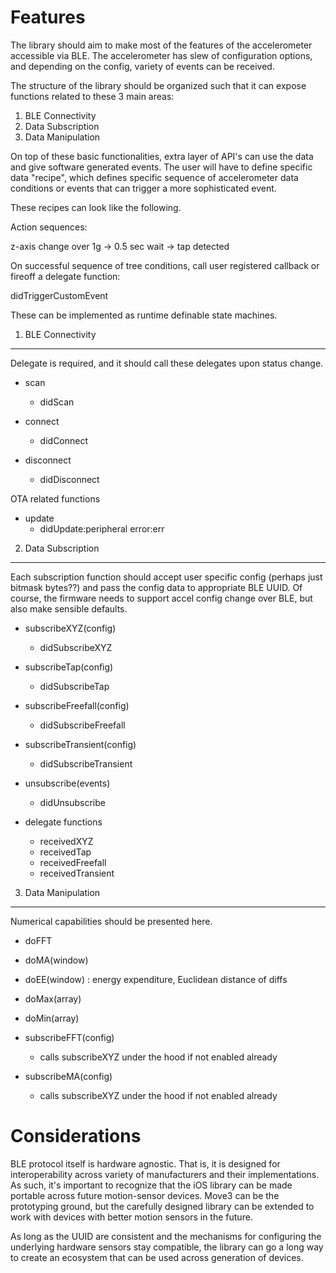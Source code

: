 Features
========

The library should aim to make most of the features of the accelerometer accessible
via BLE. The accelerometer has slew of configuration options, and depending on the
config, variety of events can be received.

The structure of the library should be organized such that it can expose
functions related to these 3 main areas:

1. BLE Connectivity
2. Data Subscription
3. Data Manipulation

On top of these basic functionalities, extra layer of API's can use the data
and give software generated events. The user will have to define specific data
"recipe", which defines specific sequence of accelerometer data conditions or
events that can trigger a more sophisticated event.

These recipes can look like the following.

Action sequences:

  z-axis change over 1g -> 0.5 sec wait -> tap detected 

On successful sequence of tree conditions, call user registered callback
or fireoff a delegate function:
    
  didTriggerCustomEvent
  
These can be implemented as runtime definable state machines.


1. BLE Connectivity
-------------------

Delegate is required, and it should call these delegates upon status change.

* scan
  - didScan

* connect
  - didConnect

* disconnect
  - didDisconnect

OTA related functions

* update
  - didUpdate:peripheral error:err


2. Data Subscription
--------------------

Each subscription function should accept user specific config (perhaps just bitmask
bytes??) and pass the config data to appropriate BLE UUID. Of course, the firmware
needs to support accel config change over BLE, but also make sensible defaults.

* subscribeXYZ(config)
  - didSubscribeXYZ

* subscribeTap(config)
  - didSubscribeTap

* subscribeFreefall(config)
  - didSubscribeFreefall

* subscribeTransient(config)
  - didSubscribeTransient

* unsubscribe(events)
  - didUnsubscribe

* delegate functions
  - receivedXYZ
  - receivedTap
  - receivedFreefall
  - receivedTransient


3. Data Manipulation
--------------------

Numerical capabilities should be presented here.

* doFFT
* doMA(window)
* doEE(window) : energy expenditure, Euclidean distance of diffs
* doMax(array) 
* doMin(array)

* subscribeFFT(config)
  - calls subscribeXYZ under the hood if not enabled already

* subscribeMA(config)
  - calls subscribeXYZ under the hood if not enabled already


Considerations
==============

BLE protocol itself is hardware agnostic. That is, it is designed for interoperability across variety
of manufacturers and their implementations. As such, it's important to recognize that the iOS library
can be made portable across future motion-sensor devices. Move3 can be the prototyping ground, but
the carefully designed library can be extended to work with devices with better motion sensors in the future.

As long as the UUID are consistent and the mechanisms for configuring the underlying hardware sensors stay
compatible, the library can go a long way to create an ecosystem that can be used across generation of devices.
